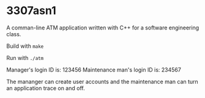 3307asn1
========
A comman-line ATM application written with C++ for a software engineering class.

Build with `make`

Run with `./atm`

Manager's login ID is: 123456
Maintenance man's login ID is: 234567

The mananger can create user accounts and the maintenance man can turn an application trace on and off.
